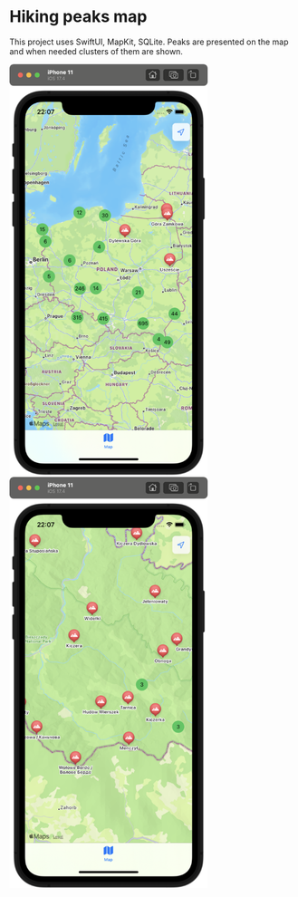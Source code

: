 # Hiking peaks map

This project uses SwiftUI, MapKit, SQLite. Peaks are presented on the map and when needed clusters of them are shown.

<img src="screenshots/Screenshot1.png" width="350">&nbsp;
<img src="screenshots/Screenshot2.png" width="350">

